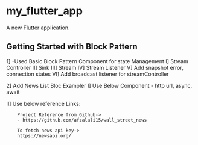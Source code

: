 # my_flutter_app

A new Flutter application.

## Getting Started with Block Pattern

1] -Used Basic Block Pattern Component for state Management
  I] Stream Controller
  II] Sink
  III] Stream
  IV] Stream Listener
  V] Add snapshot error, connection states
  VI] Add broadcast listener for streamController

2] Add News List Bloc Exampler
   I] Use Below Component
        - http url, async, await

   II] Use below reference Links:

        Project Reference from Github->
        - https://github.com/afzalali15/wall_street_news

        To fetch news api key->
        https://newsapi.org/